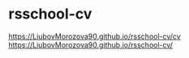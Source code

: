 # rsschool-cv
https://LiubovMorozova90.github.io/rsschool-cv/cv
https://LiubovMorozova90.github.io/rsschool-cv/
